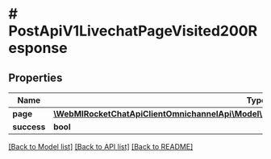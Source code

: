 # # PostApiV1LivechatPageVisited200Response

## Properties

Name | Type | Description | Notes
------------ | ------------- | ------------- | -------------
**page** | [**\WebMIRocketChatApiClientOmnichannelApi\Model\PostApiV1LivechatPageVisited200ResponsePage**](PostApiV1LivechatPageVisited200ResponsePage.md) |  | [optional]
**success** | **bool** |  | [optional]

[[Back to Model list]](../../README.md#models) [[Back to API list]](../../README.md#endpoints) [[Back to README]](../../README.md)
